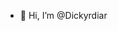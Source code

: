 - 👋 Hi, I’m @Dickyrdiar
<!---
Dickyrdiar/Dickyrdiar is a ✨ special ✨ repository because its `README.md` (this file) appears on your GitHub profile.
You can click the Preview link to take a look at your changes.
--->
